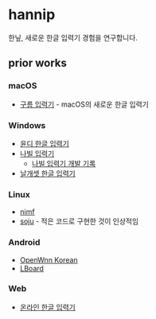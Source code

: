 # hannip

한닢, 새로운 한글 입력기 경험을 연구합니다.

## prior works

### macOS

- [구름 입력기](http://gureum.io/) - macOS의 새로운 한글 입력기

### Windows

- [윤디 한글 입력기](https://www.yoondesign-m.com/834)
- [나빌 입력기](https://github.com/navilera/NavilIME)
  - [나빌 입력기 개발 기록](https://kldp.org/node/161067)
- [날개셋 한글 입력기](http://moogi.new21.org/prg4.html)
  
### Linux

- [nimf](https://github.com/hamonikr/nimf)
- [soju](https://github.com/gyungoh/soju) - 적은 코드로 구현한 것이 인상적임

### Android

- [OpenWnn Korean](https://play.google.com/store/apps/details?id=me.blog.hgl1002.openwnn&hl=en_US)
- [LBoard](https://github.com/Lee0701/LBoard)  
  
### Web

- [온라인 한글 입력기](https://ohi.pat.im/)
